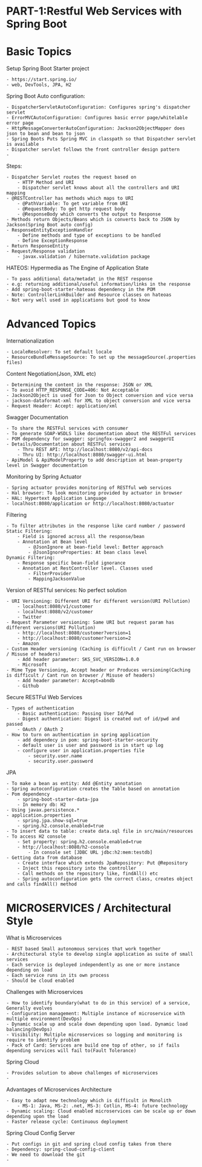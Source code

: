 # PART-1:Restful Web Services with Spring Boot
# Basic Topics
Setup Spring Boot Starter project

	- https://start.spring.io/
	- web, DevTools, JPA, H2
Spring Boot Auto configuration:

	- DispatcherServletAutoConfiguration: Configures spring's dispatcher servlet
	- ErrorMVCAutoConfiguration: Configures basic error page/whitelable error page
	- HttpMessageConverterAutoConfiguration: Jackson2ObjectMapper does json to bean and bean to json
	- Spring Boots Puts Spring MVC in classpath so that Dispatcher servlet is available
	- Dispatcher servlet follows the front controller design pattern
	-
Steps:

	- Dispatcher Servlet routes the request based on 
		- HTTP Method and URI
		- Dispatcher servlet knows about all the controllers and URI mapping
	- @RESTController has methods which maps to URI
		- @PathVariable: To get variable from URI
		- @RequestBody: To get http request body
		- @ResponseBody which converts the output to Response
	- Methods return Objects/Beans which is converts back to JSON by Jackson(Spring Boot auto config)
	- ResponseEntityExceptionHandler
		- Define methods and type of exceptions to be handled
		- Define ExceptionResponse
	- Return ResponseEntity	
	- Request/Response validation
		- javax.validation / hibernate.validation package
HATEOS: Hypermedia as The Engine of Application State

	- To pass additional data/metadat in the REST response
	- e.g: returning additional/useful information/links in the response
	- Add spring-boot-starter-hateoas dependency in the POM
	- Note: ControllerLinkBuilder and Resource classes on hateoas
	- Not very well used in applications but good to know
# Advanced Topics

Internationalization

	- LocaleResolver: To set default locale 
	- ResourceBundleMessageSource: To set up the messageSource(.properties files)

Content Negotiation(Json, XML etc)
	
	- Determining the content in the response: JSON or XML
	- To avoid HTTP_RESPONSE_CODE=406: Not Acceptable
	- Jackson2Object is used for Json to Object conversion and vice versa
	- jackson-dataformat-xml for XML to object conversion and vice versa
	- Request Header: Accept: application/xml
	
Swagger Documentation
	
	- To share the RESTFul services with consumer
	- To generate SOAP-WSDLS like documentation about the RESTFul services
	- POM dependency for swagger: springfox-swagger2 and swaggerUI
	- Details/Documentation about RESTFul services
		- Thru REST API: http://localhost:8080/v2/api-docs
		- Thru UI: http://localhost:8080/swagger-ui.html
	- ApiModel & ApiModelProperty to add description at bean-property level in Swagger documentation
Monitoring by Spring Actuator
	
	- Spring actuator provides monitoring of RESTful web services
	- Hal browser: To look monitoring provided by actuator in browser
	- HAL: Hypertext Application Language
	- localhost:8080/application or http://localhost:8080/actuator	
Filtering
	
	- To filter attributes in the response like card number / password
	Static Filtering:
		- Field is ignored across all the response/bean
		- Annotation at Bean level
			- @JsonIgnore at bean-field level: Better approach
			- @JsonIgnoreProperties: At bean class level
	Dynamic Filtering:
		- Response specific bean-field ignorance
		- Annotation at RestController level. Classes used
			- FilterProvider
			- MappingJacksonValue
Version of RESTful services: No perfect solution
	
	- URI Versioning: Different URI for different version(URI Pollution)
		- localhost:8080/v1/customer 
		- localhost:8080/v2/customer
		- Twitter
	- Request Parameter versioning: Same URI but request param has different versions(URI Pollution)
		- http://localhost:8080/customer?version=1
		- http://localhost:8080/customer?version=2
		- Amazon
	- Custom Header versioning (Caching is difficult / Cant run on browser / Misuse of headers)
		- Add header parameter: SKS_SVC_VERSION=1.0.0
		- Microsoft
	- Mime Type Versioning, Accept header or Produces versioning(Caching is difficult / Cant run on browser / Misuse of headers)
		- Add header parameter: Accept=abndb
		- Github
Secure RESTFul Web Services

	- Types of authentication
		- Basic authentication: Passing User Id/Pwd
		- Digest authentication: Digest is created out of id/pwd and passed
		- OAuth / OAuth 2
	- How to turn on authentication in spring application
		- add dependecy in pom: spring-boot-starter-security
		- default user is user and password is in start up log
		- configure user in application.properties file
			- security.user.name
			- security.user.password
JPA

	- To make a bean as entity: Add @Entity annotation
	- Spring autoconfiguration creates the Table based on annotation
	- Pom dependency
		- spring-boot-starter-data-jpa
		- In memory db: H2
	- Using javax.persistence.*
	- application.properties
		- spring.jpa.show-sql=true
		- spring.h2.console.enabled=true
	- To insert data to table: create data.sql file in src/main/resources
	- To access H2 console
		- Set property: spring.h2.console.enabled=true
		- http://localhost:8080/h2-console
			- In console set [JDBC URL jdbc:h2:mem:testdb]
	- Getting data from database
		- Create interface which extends JpaRepository: Put @Repository
		- Inject this repository into the controller
		- Call methods on the repository like, findAll() etc
		- Spring autoconfiguration gets the correct class, creates object and calls findAll() method

# MICROSERVICES / Architectural Style
What is Microservices

	- REST based Small autonomous services that work together
	- Architectural style to develop single application as suite of small services
	- Each service is deployed independently as one or more instance depending on load
	- Each service runs in its own process
	- Should be cloud enabled
Challenges with Microservices
	
	- How to identify boundary(what to do in this service) of a service, Generally evolves
	- Configuration management: Multiple instance of microservice with multiple environment(DevOps)
	- Dynamic scale up and scale down depending upon load. Dynamic load balancing(DevOps)
	- Visibility: Multiple microservices so logging and monitoring is require to identify problem
	- Pack of Card: Services are build one top of other, so if fails depending services will fail to(Fault Tolerance)
Spring Cloud

	- Provides solution to above challenges of microservices
	- 	
Advantages of Microservices Architecture

	- Easy to adapt new technology which is difficult in Monolith
		- MS-1: Java, MS-2: .net, MS-3: Cotlin, MS-4: future technology
	- Dynamic scaling: Cloud enabled microservices can be scale up or down depending upon the load
	- Faster release cycle: Continuous deployment
Spring Cloud Config Server

	- Put configs in git and spring cloud config takes from there
	- Dependency: spring-cloud-config-client
	- We need to download the git
	- 
	
		
	
	
	
	

			

		

		
	
	
	


	
